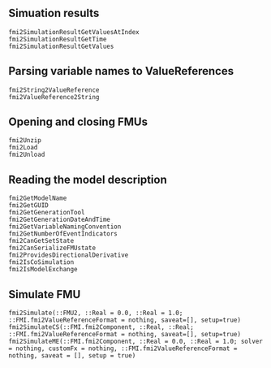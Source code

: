 ## Simuation results

```@docs
fmi2SimulationResultGetValuesAtIndex
fmi2SimulationResultGetTime
fmi2SimulationResultGetValues
```

## Parsing variable names to ValueReferences

```@docs
fmi2String2ValueReference
fmi2ValueReference2String
```

## Opening and closing FMUs

```@docs
fmi2Unzip
fmi2Load
fmi2Unload
```

## Reading the model description
```@docs
fmi2GetModelName
fmi2GetGUID
fmi2GetGenerationTool
fmi2GetGenerationDateAndTime
fmi2GetVariableNamingConvention
fmi2GetNumberOfEventIndicators
fmi2CanGetSetState
fmi2CanSerializeFMUstate
fmi2ProvidesDirectionalDerivative
fmi2IsCoSimulation
fmi2IsModelExchange
```
## Simulate FMU

```@docs
fmi2Simulate(::FMU2, ::Real = 0.0, ::Real = 1.0; ::FMI.fmi2ValueReferenceFormat = nothing, saveat=[], setup=true)
fmi2SimulateCS(::FMI.fmi2Component, ::Real, ::Real; ::FMI.fmi2ValueReferenceFormat = nothing, saveat=[], setup=true)
fmi2SimulateME(::FMI.fmi2Component, ::Real = 0.0, ::Real = 1.0; solver = nothing, customFx = nothing, ::FMI.fmi2ValueReferenceFormat = nothing, saveat = [], setup = true)

```
